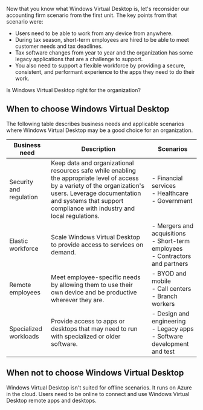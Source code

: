 
Now that you know what Windows Virtual Desktop is, let's reconsider our accounting firm scenario from the first unit. The key points from that scenario were:

- Users need to be able to work from any device from anywhere.
- During tax season, short-term employees are hired to be able to meet customer needs and tax deadlines.
- Tax software changes from year to year and the organization has some legacy applications that are a challenge to support.
- You also need to support a flexible workforce by providing a secure, consistent, and performant experience to the apps they need to do their work.

Is Windows Virtual Desktop right for the organization?

## When to choose Windows Virtual Desktop

The following table describes business needs and applicable scenarios where Windows Virtual Desktop may be a good choice for an organization.

|Business need  |Description | Scenarios  |
|---------|---------|---------|
|Security and regulation     |Keep data and organizational resources safe while enabling the appropriate level of access by a variety of the organization's users. Leverage documentation and systems that support compliance with industry and local regulations.|     - Financial services <br>-  Healthcare<br>- Government    |
|Elastic workforce   | Scale Windows Virtual Desktop to provide access to services on demand.   | - Mergers and acquisitions<br>- Short-term employees<br>- Contractors and partners      |
|Remote employees   |Meet employee-specific needs by allowing them to use their own device and be productive wherever they are.  | - BYOD and mobile<br>- Call centers <br>- Branch workers |
|Specialized workloads |Provide access to  apps or desktops that may need to run with specialized or older software.  | - Design and engineering<br>- Legacy apps<br>- Software development and test        |

## When not to choose Windows Virtual Desktop

Windows Virtual Desktop isn't suited for offline scenarios. It runs on Azure in the cloud. Users need to be online to connect and use Windows Virtual Desktop remote apps and desktops.


